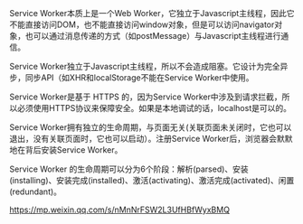 Service Worker本质上是一个Web Worker，它独立于Javascript主线程，因此它不能直接访问DOM，也不能直接访问window对象，但是可以访问navigator对象，也可以通过消息传递的方式（如postMessage）与Javascript主线程进行通信。

Service Worker独立于Javascript主线程，所以不会造成阻塞。它设计为完全异步，同步API（如XHR和localStorage不能在Service Worker中使用。

Service Worker是基于 HTTPS 的，因为Service Worker中涉及到请求拦截，所以必须使用HTTPS协议来保障安全。如果是本地调试的话，localhost是可以的。

Service Worker拥有独立的生命周期，与页面无关(关联页面未关闭时，它也可以退出，没有关联页面时，它也可以启动）。注册Service Worker后，浏览器会默默地在背后安装Service Worker。

Service Worker 的生命周期可以分为6个阶段：解析(parsed)、安装(installing)、安装完成(installed)、激活(activating)、激活完成(activated)、闲置(redundant)。

https://mp.weixin.qq.com/s/nMnNrFSW2L3UfHBfWyxBMQ
